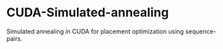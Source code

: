 # CUDA-Simulated-annealing

Simulated annealing in CUDA for placement optimization using sequence-pairs.
